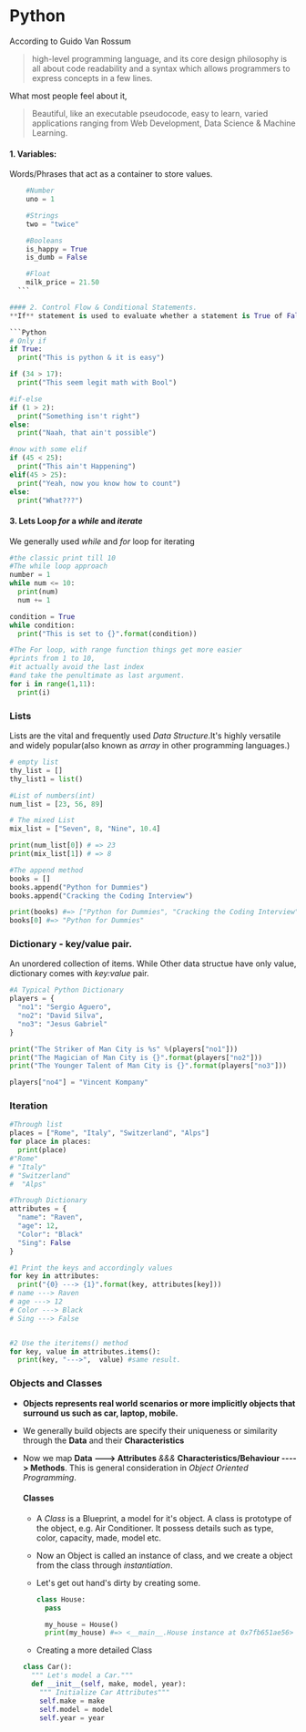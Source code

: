 # Python
According to Guido Van Rossum
> high-level programming language, and its core design philosophy is all about code readability and a syntax which allows programmers to express concepts in a few lines.


What most people feel about it,
> Beautiful, like an executable pseudocode, easy to learn, varied applications ranging from Web Development, Data Science & Machine Learning.

#### 1. Variables:
 Words/Phrases that act as a container to store values.

  ```Python
      #Number
      uno = 1

      #Strings
      two = "twice"

      #Booleans
      is_happy = True
      is_dumb = False

      #Float
      milk_price = 21.50
    ```

#### 2. Control Flow & Conditional Statements.
  **If** statement is used to evaluate whether a statement is True of False. The execution of program inside _if_ statement depends on the condition.

  ```Python
  # Only if
  if True:
    print("This is python & it is easy")

  if (34 > 17):
    print("This seem legit math with Bool")

  ```  
  ```python
  #if-else
  if (1 > 2):
    print("Something isn't right")
  else:
    print("Naah, that ain't possible")  

  ```

  ```Python
  #now with some elif
  if (45 < 25):
    print("This ain't Happening")
  elif(45 > 25):
    print("Yeah, now you know how to count")
  else:
    print("What???")    
  ```

#### 3. Lets Loop _for_ a  _while_ and _iterate_
 We generally used _while_ and _for_ loop for iterating

  ```Python
  #the classic print till 10
  #The while loop approach
  number = 1
  while num <= 10:
    print(num)
    num += 1

  condition = True
  while condition:
    print("This is set to {}".format(condition))  
  ```
  ```Python
  #The For loop, with range function things get more easier
  #prints from 1 to 10,
  #it actually avoid the last index
  #and take the penultimate as last argument.
  for i in range(1,11):
    print(i)

  ```

### Lists
Lists are the vital and frequently used _Data Structure_.It's highly versatile and widely popular(also known as _array_ in other programming languages.)

  ```Python
  # empty list
  thy_list = []
  thy_list1 = list()

  #List of numbers(int)
  num_list = [23, 56, 89]

  # The mixed List
  mix_list = ["Seven", 8, "Nine", 10.4]

  print(num_list[0]) # => 23
  print(mix_list[1]) # => 8

  #The append method
  books = []
  books.append("Python for Dummies")
  books.append("Cracking the Coding Interview")

  print(books) #=> ["Python for Dummies", "Cracking the Coding Interview"]
  books[0] #=> "Python for Dummies"
  ```

### Dictionary - key/value pair.
An unordered collection of items. While Other data structue have only value, dictionary comes with _key:value_ pair.

```Python
#A Typical Python Dictionary  
players = {
  "no1": "Sergio Aguero",
  "no2": "David Silva",
  "no3": "Jesus Gabriel"
}   

print("The Striker of Man City is %s" %(players["no1"]))
print("The Magician of Man City is {}".format(players["no2"]))
print("The Younger Talent of Man City is {}".format(players["no3"]))

players["no4"] = "Vincent Kompany"
```

### Iteration

```Python
#Through list
places = ["Rome", "Italy", "Switzerland", "Alps"]
for place in places:
  print(place)
#"Rome"
# "Italy"
# "Switzerland"
#  "Alps"

#Through Dictionary
attributes = {
  "name": "Raven",
  "age": 12,
  "Color": "Black"
  "Sing": False
}

#1 Print the keys and accordingly values
for key in attributes:
  print("{0} ---> {1}".format(key, attributes[key]))
# name ---> Raven
# age ---> 12
# Color ---> Black
# Sing ---> False


#2 Use the iteritems() method
for key, value in attributes.items():
  print(key, "--->",  value) #same result.

```
### Objects and Classes

- **Objects represents real world scenarios or more implicitly objects that surround us such as car, laptop, mobile.**
- We generally build objects are specify their uniqueness or similarity through the **Data** and their **Characteristics**
- Now we map **Data ---> Attributes** _&&&_ **Characteristics/Behaviour ----> Methods**. This is general consideration in _Object Oriented Programming_.

  #### Classes
  - A _Class_ is a Blueprint, a model for it's object. A class is prototype of the object, e.g. Air Conditioner. It possess details such as type, color, capacity, made, model etc.
  - Now an Object is called an instance of class, and we create a object from the class through _instantiation_.
  - Let's get out hand's dirty by creating some.

    ```Python
    class House:
      pass

      my_house = House()
      print(my_house) #=> <__main__.House instance at 0x7fb651ae56>
      ```
  - Creating a more detailed Class
  ```Python
  class Car():
    """ Let's model a Car."""
    def __init__(self, make, model, year):
      """ Initialize Car Attributes"""
      self.make = make
      self.model = model
      self.year = year
```

